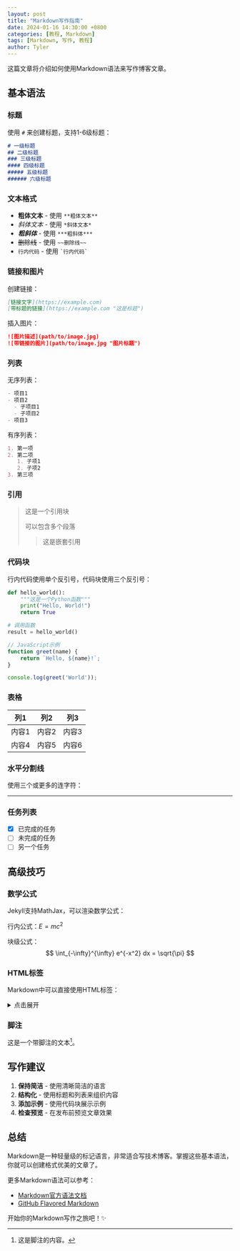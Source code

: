 ```yaml
---
layout: post
title: "Markdown写作指南"
date: 2024-01-16 14:30:00 +0800
categories: [教程, Markdown]
tags: [Markdown, 写作, 教程]
author: Tyler
---
```


这篇文章将介绍如何使用Markdown语法来写作博客文章。

## 基本语法

### 标题

使用 `#` 来创建标题，支持1-6级标题：

```markdown
# 一级标题
## 二级标题
### 三级标题
#### 四级标题
##### 五级标题
###### 六级标题
```

### 文本格式

- **粗体文本** - 使用 `**粗体文本**`
- *斜体文本* - 使用 `*斜体文本*`
- ***粗斜体*** - 使用 `***粗斜体***`
- ~~删除线~~ - 使用 `~~删除线~~`
- `行内代码` - 使用 `` `行内代码` ``

### 链接和图片

创建链接：
```markdown
[链接文字](https://example.com)
[带标题的链接](https://example.com "这是标题")
```

插入图片：
```markdown
![图片描述](path/to/image.jpg)
![带链接的图片](path/to/image.jpg "图片标题")
```

### 列表

无序列表：
```markdown
- 项目1
- 项目2
  - 子项目1
  - 子项目2
- 项目3
```

有序列表：
```markdown
1. 第一项
2. 第二项
   1. 子项1
   2. 子项2
3. 第三项
```

### 引用

> 这是一个引用块
> 
> 可以包含多个段落
> 
> > 这是嵌套引用

### 代码块

行内代码使用单个反引号，代码块使用三个反引号：

```python
def hello_world():
    """这是一个Python函数"""
    print("Hello, World!")
    return True

# 调用函数
result = hello_world()
```

```javascript
// JavaScript示例
function greet(name) {
    return `Hello, ${name}!`;
}

console.log(greet('World'));
```

### 表格

| 列1 | 列2 | 列3 |
|-----|-----|-----|
| 内容1 | 内容2 | 内容3 |
| 内容4 | 内容5 | 内容6 |

### 水平分割线

使用三个或更多的连字符：

---

### 任务列表

- [x] 已完成的任务
- [ ] 未完成的任务
- [ ] 另一个任务

## 高级技巧

### 数学公式

Jekyll支持MathJax，可以渲染数学公式：

行内公式：$E = mc^2$

块级公式：
$$
\int_{-\infty}^{\infty} e^{-x^2} dx = \sqrt{\pi}
$$

### HTML标签

Markdown中可以直接使用HTML标签：

<details>
<summary>点击展开</summary>
这是折叠的内容，点击上面的标题可以展开或收起。
</details>

### 脚注

这是一个带脚注的文本[^1]。

[^1]: 这是脚注的内容。

## 写作建议

1. **保持简洁** - 使用清晰简洁的语言
2. **结构化** - 使用标题和列表来组织内容
3. **添加示例** - 使用代码块展示示例
4. **检查预览** - 在发布前预览文章效果

## 总结

Markdown是一种轻量级的标记语言，非常适合写技术博客。掌握这些基本语法，你就可以创建格式优美的文章了。

更多Markdown语法可以参考：
- [Markdown官方语法文档](https://daringfireball.net/projects/markdown/syntax)
- [GitHub Flavored Markdown](https://guides.github.com/features/mastering-markdown/)

开始你的Markdown写作之旅吧！✨ 